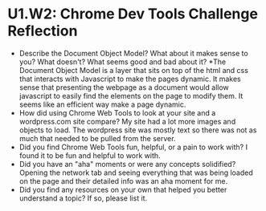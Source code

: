 # U1.W2: Chrome Dev Tools Challenge Reflection

* Describe the Document Object Model? What about it makes sense to you? What doesn't? What seems good and bad about it?
	*The Document Object Model is a layer that sits on top of the html and css that interacts with Javascript to make the pages dynamic.  It makes sense that presenting the webpage as a document would allow javascript to easily find the elements on the page to modify them.  It seems like an efficient way make a page dynamic.
* How did using Chrome Web Tools to look at your site and a wordpress.com site compare?
	My site had a lot more images and objects to load.  The wordpress site was mostly text so there was not as much  that needed to be pulled from the server.
* Did you find Chrome Web Tools fun, helpful, or a pain to work with?
	I found it to be fun and helpful to work with.
* Did you have an "aha" moments or were any concepts solidified?
	Opening the network tab and seeing everything that was being loaded on the page and their detailed info was an aha moment for me.
* Did you find any resources on your own that helped you better understand a topic? If so, please list it.